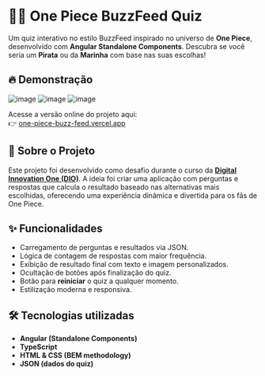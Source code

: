 # 🏴‍☠️ One Piece BuzzFeed Quiz

Um quiz interativo no estilo BuzzFeed inspirado no universo de **One Piece**, desenvolvido com **Angular Standalone Components**. Descubra se você seria um **Pirata** ou da **Marinha** com base nas suas escolhas!

## 🔥 Demonstração
![image](https://github.com/user-attachments/assets/3fb03847-c79b-4450-b5c5-74fb59f6d4f4)
![image](https://github.com/user-attachments/assets/60bf7b95-8314-48ce-b4d7-11a3558e4379)
![image](https://github.com/user-attachments/assets/72a76106-7949-4f3f-8806-a3609ff9d4ab)

Acesse a versão online do projeto aqui:  
👉 [one-piece-buzz-feed.vercel.app](https://one-piece-buzz-feed.vercel.app)

## 🧠 Sobre o Projeto

Este projeto foi desenvolvido como desafio durante o curso da **[Digital Innovation One (DIO)](https://www.dio.me/)**. A ideia foi criar uma aplicação com perguntas e respostas que calcula o resultado baseado nas alternativas mais escolhidas, oferecendo uma experiência dinâmica e divertida para os fãs de One Piece.

## ✨ Funcionalidades

- Carregamento de perguntas e resultados via JSON.
- Lógica de contagem de respostas com maior frequência.
- Exibição de resultado final com texto e imagem personalizados.
- Ocultação de botões após finalização do quiz.
- Botão para **reiniciar** o quiz a qualquer momento.
- Estilização moderna e responsiva.

## 🛠️ Tecnologias utilizadas

- **Angular (Standalone Components)**
- **TypeScript**
- **HTML & CSS (BEM methodology)**
- **JSON (dados do quiz)**
